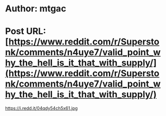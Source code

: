# Author: mtgac
# Post URL: [https://www.reddit.com/r/Superstonk/comments/n4uye7/valid_point_why_the_hell_is_it_that_with_supply/](https://www.reddit.com/r/Superstonk/comments/n4uye7/valid_point_why_the_hell_is_it_that_with_supply/)


https://i.redd.it/04qdy54ch5x61.jpg